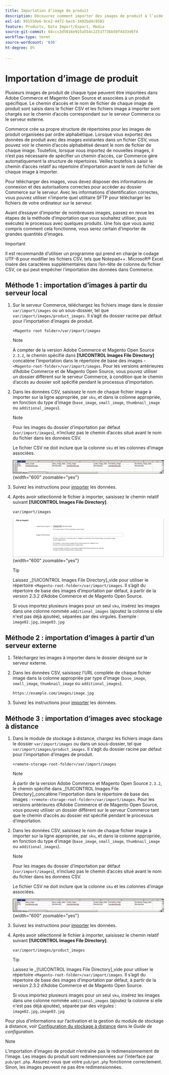 ```yaml
---
title: Importation d’image de produit
description: Découvrez comment importer des images de produit à l’aide du chemin et du nom de fichier de chaque image.
exl-id: 991550e6-9ce2-4472-becb-3492bd4c9582
feature: Products, Data Import/Export, Media
source-git-commit: 64ccc2d5016e915a554c2253773bb50f4d33d6f4
workflow-type: tm+mt
source-wordcount: '836'
ht-degree: 0%

---
```


# Importation d’image de produit

Plusieurs images de produit de chaque type peuvent être importées dans Adobe Commerce et Magento Open Source et associées à un produit spécifique. Le chemin d’accès et le nom de fichier de chaque image de produit sont saisis dans le fichier CSV et les fichiers image à importer sont chargés sur le chemin d’accès correspondant sur le serveur Commerce ou le serveur externe.

Commerce crée sa propre structure de répertoires pour les images de produit organisées par ordre alphabétique. Lorsque vous exportez des données de produit avec des images existantes dans un fichier CSV, vous pouvez voir le chemin d’accès alphabétisé devant le nom de fichier de chaque image. Toutefois, lorsque vous importez de nouvelles images, il n’est pas nécessaire de spécifier un chemin d’accès, car Commerce gère automatiquement la structure de répertoires. Veillez toutefois à saisir le chemin d’accès relatif au répertoire d’importation avant le nom de fichier de chaque image à importer.

Pour télécharger des images, vous devez disposer des informations de connexion et des autorisations correctes pour accéder au dossier Commerce sur le serveur. Avec les informations d’identification correctes, vous pouvez utiliser n’importe quel utilitaire SFTP pour télécharger les fichiers de votre ordinateur sur le serveur.

Avant d’essayer d’importer de nombreuses images, passez en revue les étapes de la méthode d’importation que vous souhaitez utiliser, puis exécutez le processus avec quelques produits. Une fois que vous aurez compris comment cela fonctionne, vous serez certain d’importer de grandes quantités d’images.

>[!IMPORTANT]
>
>Il est recommandé d’utiliser un programme qui prend en charge le codage UTF-8 pour modifier les fichiers CSV, tels que Notepad++. Microsoft® Excel insère des caractères supplémentaires dans l’en-tête de colonne du fichier CSV, ce qui peut empêcher l’importation des données dans Commerce.

## Méthode 1 : importation d’images à partir du serveur local

1. Sur le serveur Commerce, téléchargez les fichiers image dans le dossier `var/import/images` ou un sous-dossier, tel que `var/import/images/product_images`. Il s’agit du dossier racine par défaut pour l’importation d’images de produit.

   ```terminal
   <Magento root folder>/var/import/images
   ```

   >[!NOTE]
   >
   >À compter de la version Adobe Commerce et Magento Open Source `2.3.2`, le chemin spécifié dans **[!UICONTROL Images File Directory]** concatène l’importation dans le répertoire de base des images - `<Magento-root-folder>/var/import/images`. Pour les versions antérieures d’Adobe Commerce et de Magento Open Source, vous pouvez utiliser un dossier différent sur le serveur Commerce, à condition que le chemin d’accès au dossier soit spécifié pendant le processus d’importation.

1. Dans les données CSV, saisissez le nom de chaque fichier image à importer sur la ligne appropriée, par `sku`, et dans la colonne appropriée, en fonction du type d’image (`base_image`, `small_image`, `thumbnail_image` ou `additional_images`).

   >[!NOTE]
   >
   >Pour les images du dossier d’importation par défaut (`var/import/images`), n’incluez pas le chemin d’accès situé avant le nom du fichier dans les données CSV.

   Le fichier CSV ne doit inclure que la colonne `sku` et les colonnes d’image associées.

   ![Exemple - import de données d’image CSV](./assets/data-import-csv-image-files-default-local.png){width="600" zoomable="yes"}

1. Suivez les instructions pour [importer](data-import.md) les données.

1. Après avoir sélectionné le fichier à importer, saisissez le chemin relatif suivant **[!UICONTROL Images File Directory]**.

   ```terminal
   var/import/images
   ```

   ![ Répertoire de fichier d’images d’importation de données ](./assets/data-import-file-to-import.png){width="600" zoomable="yes"}

   >[!TIP]
   >
   >Laissez _[!UICONTROL Images File Directory]_vide pour utiliser le répertoire `<Magento-root-folder>/var/import/images`. Il s’agit du répertoire de base des images d’importation par défaut, à partir de la version 2.3.2 d’Adobe Commerce et de Magento Open Source.

   Si vous importez plusieurs images pour un seul `sku`, insérez les images dans une colonne nommée `additional_images` (ajoutez la colonne si elle n&#39;est pas déjà ajoutée), séparées par des virgules. Exemple : `image02.jpg,image03.jpg`

## Méthode 2 : importation d’images à partir d’un serveur externe

1. Téléchargez les images à importer dans le dossier désigné sur le serveur externe.

1. Dans les données CSV, saisissez l’URL complète de chaque fichier image dans la colonne appropriée par type d’image (`base_image`, `small_image`, `thumbnail_image` ou `additional_images`).

   ```terminal
   https://example.com/images/image.jpg
   ```

1. Suivez les instructions pour [importer](data-import.md) les données.

## Méthode 3 : importation d’images avec stockage à distance

1. Dans le module de stockage à distance, chargez les fichiers image dans le dossier `var/import/images` ou dans un sous-dossier, tel que `var/import/images/product_images`. Il s’agit du dossier racine par défaut pour l’importation d’images de produit.

   ```terminal
   <remote-storage-root-folder>/var/import/images
   ```

   >[!NOTE]
   >
   >À partir de la version Adobe Commerce et Magento Open Source `2.3.2`, le chemin spécifié dans _[!UICONTROL Images File Directory]_concatène l’importation dans le répertoire de base des images : `<remote-storage-root-folder>/var/import/images`. Pour les versions antérieures d’Adobe Commerce et de Magento Open Source, vous pouvez utiliser un dossier différent sur le serveur Commerce tant que le chemin d’accès au dossier est spécifié pendant le processus d’importation.

1. Dans les données CSV, saisissez le nom de chaque fichier image à importer sur la ligne appropriée, par `sku`, et dans la colonne appropriée, en fonction du type d’image (`base_image`, `small_image`, `thumbnail_image` ou `additional_images`).

   >[!NOTE]
   >
   >Pour les images du dossier d’importation par défaut (`var/import/images`), n’incluez pas le chemin d’accès situé avant le nom du fichier dans les données CSV.

   Le fichier CSV ne doit inclure que la colonne `sku` et les colonnes d’image associées.

   ![Exemple - import de données d’image CSV](./assets/data-import-csv-image-files-default-local.png){width="600" zoomable="yes"}

1. Suivez les instructions pour [importer](data-import.md) les données.

1. Après avoir sélectionné le fichier à importer, saisissez le chemin relatif suivant **[!UICONTROL Images File Directory]**.

   ```terminal
   var/import/images/product_images
   ```

   >[!TIP]
   >
   >Laissez le _[!UICONTROL Images File Directory]_vide pour utiliser le répertoire `<Magento-root-folder>/var/import/images`. Il s’agit du répertoire de base des images d’importation par défaut, à partir de la version 2.3.2 d’Adobe Commerce et de Magento Open Source.

   Si vous importez plusieurs images pour un seul `sku`, insérez les images dans une colonne nommée `additional_images` (ajoutez la colonne si elle n&#39;est pas déjà ajoutée), séparée par des virgules : `image02.jpg,image03.jpg`

Pour plus d’informations sur l’activation et la gestion du module de stockage à distance, voir [Configuration du stockage à distance](https://experienceleague.adobe.com/docs/commerce-operations/configuration-guide/storage/remote-storage/remote-storage.html) dans le _Guide de configuration_.

>[!NOTE]
>
>L’importation d’images de produit n’entraîne pas le redimensionnement de l’image. Les images du produit sont redimensionnées sur l’interface par `pub/get.php`. Assurez-vous que votre `pub/get.php` fonctionne correctement. Sinon, les images peuvent ne pas être redimensionnées.
